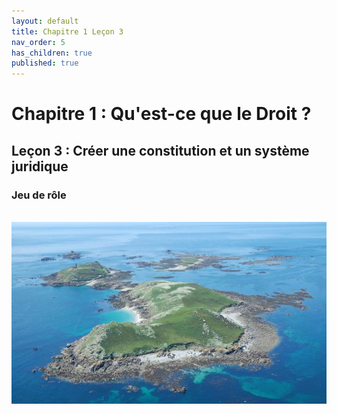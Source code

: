 ```yaml
---
layout: default
title: Chapitre 1 Leçon 3
nav_order: 5
has_children: true
published: true
---
```

# Chapitre 1 : Qu'est-ce que le Droit ?
## Leçon 3 : Créer une constitution et un système juridique
### Jeu de rôle

<br>

<img src="../../assets/img/ile.png" style="zoom:150%;" />

